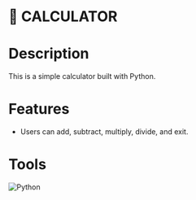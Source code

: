 # 🧮 CALCULATOR

# Description
This is a simple calculator built with Python.

# Features
- Users can add, subtract, multiply, divide, and exit.

# Tools
![Python](https://img.shields.io/badge/python-3670A0?style=for-the-badge&logo=python&logoColor=ffdd54)
